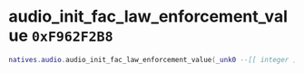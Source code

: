 # audio_init_fac_law_enforcement_value `0xF962F2B8`

```lua
natives.audio.audio_init_fac_law_enforcement_value(_unk0 --[[ integer ]])
```